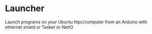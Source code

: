 Launcher
========

Launch programs on your Ubuntu htpc/computer from an Arduino with ethernet shield or Tasker or NetIO
